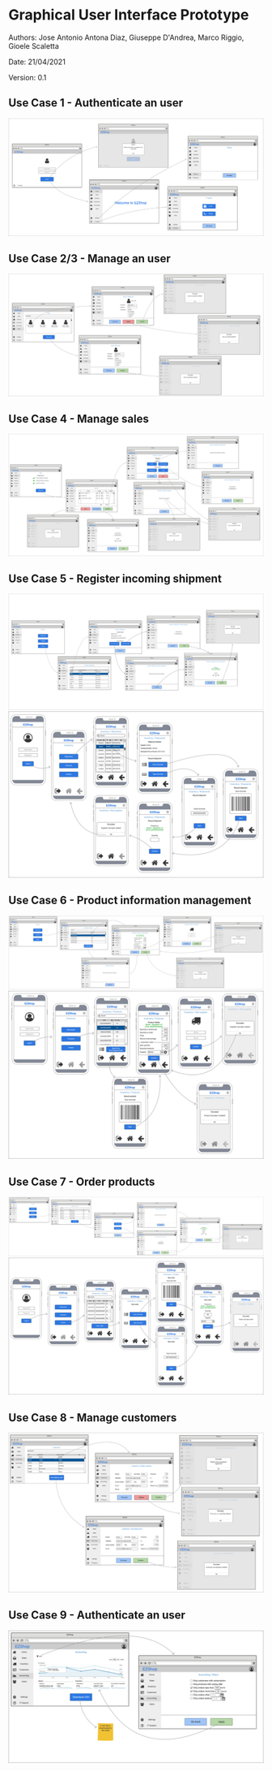 # Graphical User Interface Prototype  

Authors: Jose Antonio Antona Diaz, Giuseppe D'Andrea, Marco Riggio, Gioele Scaletta

Date: 21/04/2021

Version: 0.1

## Use Case 1 - Authenticate an user

![Use Case 1](./images/UC-1.png)

## Use Case 2/3 - Manage an user

![Use Case 2/3](./images/UC-23.png)

## Use Case 4 - Manage sales

![Use Case 4](./images/UC-4.png)

## Use Case 5 - Register incoming shipment

![Use Case 5](./images/UC-5.png)
![Use Case 5](./images/UC-5_mobile.png)

## Use Case 6 - Product information management

![Use Case 6](./images/UC-6.png)
![Use Case 6](./images/UC-6_mobile.png)

## Use Case 7 - Order products

![Use Case 7](./images/UC-7.png)
![Use Case 7](./images/UC-7_mobile.png)

## Use Case 8 - Manage customers

![Use Case 8](./images/UC-8.png)

## Use Case 9 - Authenticate an user

![Use Case 9](./images/UC-9.png)

